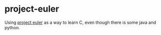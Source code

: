 project-euler
=============

Using [project euler](//projecteuler.net) as a way to learn C, even though there is some java and python.
